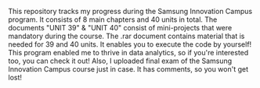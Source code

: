 This repository tracks my progress during the Samsung Innovation Campus program. It consists of 8 main chapters and 40 units in total.
The documents "UNIT 39" & "UNIT 40" consist of mini-projects that were mandatory during the course. 
The .rar document contains material that is needed for 39 and 40 units. It enables you to execute the code by yourself!
This program enabled me to thrive in data analytics, so if you're interested too, you can check it out!
Also, I uploaded final exam of the Samsung Innovation Campus course just in case. It has comments, so you won't get lost!
